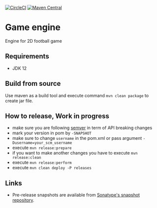 [![CircleCI](https://circleci.com/gh/lipinskipawel/game-engine.svg?style=svg)](https://circleci.com/gh/lipinskipawel/game-engine)
[![Maven Central](https://maven-badges.herokuapp.com/maven-central/com.github.lipinskipawel/game-engine/badge.svg)](https://maven-badges.herokuapp.com/maven-central/com.github.lipinskipawel/game-engine)

# Game engine
Engine for 2D football game

## Requirements
 - JDK 12
 
## Build from source
Use maven as a build tool and execute command `mvn clean package` to create jar file.

## How to release, Work in progress
 - make sure you are following [semver](https://semver.org) in term of API breaking changes
 - mark your version in pom by `-SNAPSHOT`
 - make sure to change `username` in the pom.xml or pass argument `-Dusername=your_scm_username`
 - execute `mvn release:prepare`
 - if you want to make another changes you have to execute `mvn release:clean`
 - execute `mvn release:perform`
 - execute `mvn clean deploy -P releases`
 
## Links
 - Pre-release snapshots are available from [Sonatype's snapshot repository](https://oss.sonatype.org/content/repositories/snapshots/com/github/lipinskipawel/game-engine/). 
